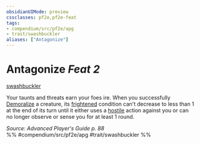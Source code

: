 ```yaml
---
obsidianUIMode: preview
cssclasses: pf2e,pf2e-feat
tags:
- compendium/src/pf2e/apg
- trait/swashbuckler
aliases: ["Antagonize"]
---
```

# Antagonize  *Feat 2*  
[swashbuckler](rules/traits/swashbuckler-apg.md "Swashbuckler Class Trait")  


Your taunts and threats earn your foes ire. When you successfully [Demoralize](rules/actions/demoralize.md) a creature, its [frightened](rules/conditions.md#Frightened) condition can't decrease to less than 1 at the end of its turn until it either uses a [hostile](rules/conditions.md#Hostile) action against you or can no longer observe or sense you for at least 1 round.

*Source: Advanced Player's Guide p. 88*  
%% #compendium/src/pf2e/apg #trait/swashbuckler %%